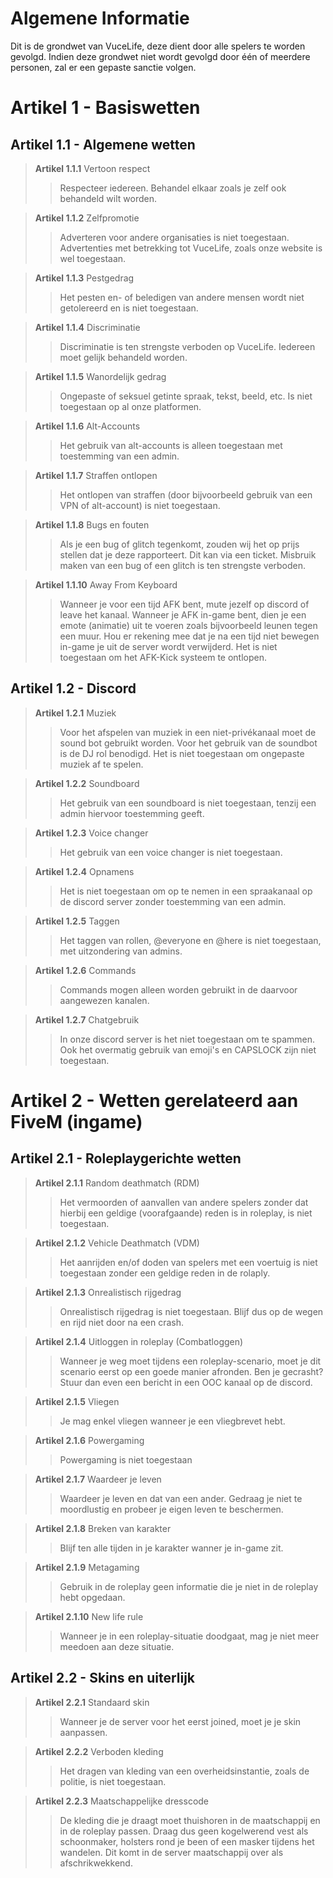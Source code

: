 # Algemene Informatie
Dit is de grondwet van VuceLife, deze dient door alle spelers te worden gevolgd.
Indien deze grondwet niet wordt gevolgd door één of meerdere personen, zal er een gepaste sanctie volgen.

# Artikel 1 - Basiswetten
## Artikel 1.1 - Algemene wetten

> **Artikel 1.1.1** Vertoon respect
>> Respecteer iedereen. Behandel elkaar zoals je zelf ook behandeld wilt worden.

> **Artikel 1.1.2** Zelfpromotie
>> Adverteren voor andere organisaties is niet toegestaan. Advertenties met betrekking tot VuceLife,
>> zoals onze website is wel toegestaan.

> **Artikel 1.1.3** Pestgedrag
>> Het pesten en- of beledigen van andere mensen wordt niet getolereerd en is niet toegestaan.

> **Artikel 1.1.4** Discriminatie
>> Discriminatie is ten strengste verboden op VuceLife. Iedereen moet gelijk behandeld worden.

> **Artikel 1.1.5** Wanordelijk gedrag
>> Ongepaste of seksuel getinte spraak, tekst, beeld, etc. Is niet toegestaan op al onze platformen.

> **Artikel 1.1.6** Alt-Accounts
>> Het gebruik van alt-accounts is alleen toegestaan met toestemming van een admin.

> **Artikel 1.1.7** Straffen ontlopen
>> Het ontlopen van straffen (door bijvoorbeeld gebruik van een VPN of alt-account) is niet toegestaan. 

> **Artikel 1.1.8** Bugs en fouten
>> Als je een bug of glitch tegenkomt, zouden wij het op prijs stellen dat je deze rapporteert. Dit kan via een ticket.
>> Misbruik maken van een bug of een glitch is ten strengste verboden.

> **Artikel 1.1.10** Away From Keyboard
>> Wanneer je voor een tijd AFK bent, mute jezelf op discord of leave het kanaal.
>> Wanneer je AFK in-game bent, dien je een emote (animatie) uit te voeren zoals bijvoorbeeld leunen tegen een muur.
>> Hou er rekening mee dat je na een tijd niet bewegen in-game je uit de server wordt verwijderd.
>> Het is niet toegestaan om het AFK-Kick systeem te ontlopen.

## Artikel 1.2 - Discord

> **Artikel 1.2.1** Muziek
>> Voor het afspelen van muziek in een niet-privékanaal moet de sound bot gebruikt worden.
>> Voor het gebruik van de soundbot is de DJ rol benodigd. Het is niet toegestaan om ongepaste muziek af te spelen.

> **Artikel 1.2.2** Soundboard
>> Het gebruik van een soundboard is niet toegestaan, tenzij een admin hiervoor toestemming geeft.

> **Artikel 1.2.3** Voice changer
>> Het gebruik van een voice changer is niet toegestaan.

> **Artikel 1.2.4** Opnamens
>> Het is niet toegestaan om op te nemen in een spraakanaal op de discord server zonder toestemming van een admin.

> **Artikel 1.2.5** Taggen
>> Het taggen van rollen, @everyone en @here is niet toegestaan, met uitzondering van admins.

> **Artikel 1.2.6** Commands
>> Commands mogen alleen worden gebruikt in de daarvoor aangewezen kanalen.

> **Artikel 1.2.7** Chatgebruik
>> In onze discord server is het niet toegestaan om te spammen. Ook het overmatig gebruik van emoji's en CAPSLOCK zijn niet toegestaan.

# Artikel 2 - Wetten gerelateerd aan FiveM (ingame)
## Artikel 2.1 - Roleplaygerichte wetten

> **Artikel 2.1.1** Random deathmatch (RDM)
>> Het vermoorden of aanvallen van andere spelers zonder dat hierbij een geldige (voorafgaande) reden is in roleplay,
>> is niet toegestaan.

> **Artikel 2.1.2** Vehicle Deathmatch (VDM)
>> Het aanrijden en/of doden van spelers met een voertuig is niet toegestaan zonder een geldige reden in de rolaply.

> **Artikel 2.1.3** Onrealistisch rijgedrag
>> Onrealistisch rijgedrag is niet toegestaan. Blijf dus op de wegen en rijd niet door na een crash.

> **Artikel 2.1.4** Uitloggen in roleplay (Combatloggen)
>> Wanneer je weg moet tijdens een roleplay-scenario, moet je dit scenario eerst op een goede manier afronden.
>> Ben je gecrasht? Stuur dan even een bericht in een OOC kanaal op de discord.

> **Artikel 2.1.5** Vliegen
>> Je mag enkel vliegen wanneer je een vliegbrevet hebt.

> **Artikel 2.1.6** Powergaming
>> Powergaming is niet toegestaan

> **Artikel 2.1.7** Waardeer je leven
>> Waardeer je leven en dat van een ander. Gedraag je niet te moordlustig en probeer je eigen leven te beschermen.

> **Artikel 2.1.8** Breken van karakter
>> Blijf ten alle tijden in je karakter wanner je in-game zit. 

> **Artikel 2.1.9** Metagaming
>> Gebruik in de roleplay geen informatie die je niet in de roleplay hebt opgedaan.

> **Artikel 2.1.10** New life rule
>> Wanneer je in een roleplay-situatie doodgaat, mag je niet meer meedoen aan deze situatie.

## Artikel 2.2 - Skins en uiterlijk

> **Artikel 2.2.1** Standaard skin
>> Wanneer je de server voor het eerst joined, moet je je skin aanpassen.

> **Artikel 2.2.2** Verboden kleding
>> Het dragen van kleding van een overheidsinstantie, zoals de politie, is niet toegestaan.

> **Artikel 2.2.3** Maatschappelijke dresscode
>> De kleding die je draagt moet thuishoren in de maatschappij en in de roleplay passen.
>> Draag dus geen kogelwerend vest als schoonmaker, holsters rond je been of een masker tijdens het wandelen.
>> Dit komt in de server maatschappij over als afschrikwekkend.


